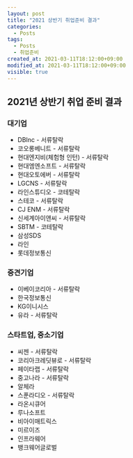 ```yaml
---
layout: post
title: "2021 상반기 취업준비 결과"
categories:
  - Posts
tags:
  - Posts
  - 취업준비
created_at: 2021-03-11T18:12:00+09:00
modified_at: 2021-03-11T18:12:00+09:00
visible: true
---
```


## 2021년 상반기 취업 준비 결과

### 대기업

* DBInc - 서류탈락
* 코오롱베니트 - 서류탈락
* 현대엔지비(체험형 인턴) - 서류탈락
* 현대엠엔소프트 - 서류탈락
* 현대오토에버 - 서류탈락
* LGCNS - 서류탈락
* 라인스튜디오 - 코테탈락
* 스테코 - 서류탈락
* CJ ENM - 서류탈락
* 신세계아이앤씨 - 서류탈락
* SBTM - 코테탈락
* 삼성SDS
* 라인
* 롯데정보통신



### 중견기업

* 이베이코리아 - 서류탈락
* 한국정보통신
* KG이니시스
* 유라 - 서류탈락



### 스타트업, 중소기업

* 씨젠 - 서류탈락
* 코리아크레딧뷰로 - 서류탈락
* 페이타랩 - 서류탈락
* 중고나라 - 서류탈락
* 알체라
* 스푼라디오 - 서류탈락
* 라온시큐어
* 루나소프트
* 비아이매트릭스
* 미르이즈
* 인프라웨어
* 뱅크웨어글로벌